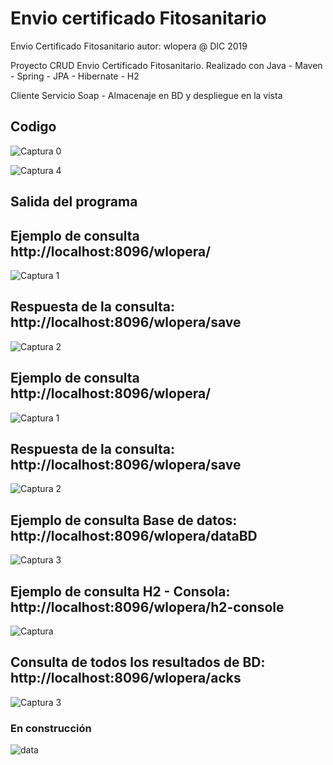 # Envio certificado Fitosanitario
Envio Certificado Fitosanitario autor: wlopera      @ DIC 2019

Proyecto CRUD Envio Certificado Fitosanitario. Realizado con Java - Maven - Spring - JPA - Hibernate - H2 

Cliente Servicio Soap - Almacenaje en BD y despliegue en la vista

## Codigo

![Captura 0](https://user-images.githubusercontent.com/7141537/70406292-3dfbd500-1a0e-11ea-9b3a-e197ba1cfa85.PNG)

![Captura 4](https://user-images.githubusercontent.com/7141537/70416260-abb6f980-1a2c-11ea-91b7-6a9742c1754a.PNG)


## Salida del programa

## Ejemplo de consulta http://localhost:8096/wlopera/

![Captura 1](https://user-images.githubusercontent.com/7141537/70406295-3dfbd500-1a0e-11ea-9e5b-4577e5bc34c1.PNG)

## Respuesta de la consulta: http://localhost:8096/wlopera/save

![Captura 2](https://user-images.githubusercontent.com/7141537/70406294-3dfbd500-1a0e-11ea-9e4e-1060c345421a.PNG)

## Ejemplo de consulta http://localhost:8096/wlopera/

![Captura 1](https://user-images.githubusercontent.com/7141537/70416261-abb6f980-1a2c-11ea-9c59-2cd2fd1d2838.PNG)

## Respuesta de la consulta: http://localhost:8096/wlopera/save

![Captura 2](https://user-images.githubusercontent.com/7141537/70416258-abb6f980-1a2c-11ea-9497-c90058f3d414.PNG)

## Ejemplo de consulta Base de datos: http://localhost:8096/wlopera/dataBD

![Captura 3](https://user-images.githubusercontent.com/7141537/70416259-abb6f980-1a2c-11ea-89e9-e94174c1b9bb.PNG)

## Ejemplo de consulta H2 - Consola: http://localhost:8096/wlopera/h2-console

![Captura](https://user-images.githubusercontent.com/7141537/70406293-3dfbd500-1a0e-11ea-97fb-f00107296e17.PNG)

## Consulta de todos los resultados de BD: http://localhost:8096/wlopera/acks

![Captura 3](https://user-images.githubusercontent.com/7141537/70406291-3dfbd500-1a0e-11ea-9ef6-704712e1f739.PNG)

### En construcción 

![data](https://user-images.githubusercontent.com/7141537/48297627-294fb500-e47b-11e8-9d9c-4b184aefd012.png)
